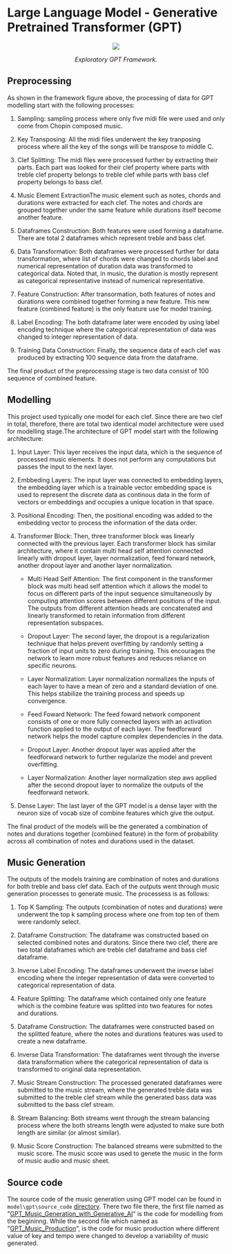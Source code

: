 # Large Language Model - Generative Pretrained Transformer (GPT)
<p align="middle">
<img src=https://github.com/dimashidayat99/Recomposing_Classical_Music_With_GAI/blob/main/model/gpt/framework/GPT_framework.png/>
</p>
<p align="middle">
    <em>Exploratory GPT Framework.</em>
</p>

## Preprocessing

As shown in the framework figure above, the processing of data for GPT modelling start with the following processes:

1. Sampling: sampling process where only five midi file were used and only come from Chopin composed music.

2. Key Transposing: All the midi files underwent the key tranposing process where all the key of the songs will be transpose to middle C.

3. Clef Splitting: The midi files were processed further by extracting their parts. Each part was looked for their clef property where parts with treble clef property belongs to treble clef while parts with bass clef property belongs to bass clef.

4. Music Element ExtractionThe music element such as notes, chords and durations were extracted for each clef. The notes and chords are grouped together under the same feature while durations itself become another feature.

5. Dataframes Construction: Both features were used forming a dataframe. There are total 2 dataframes which represent treble and bass clef.

6. Data Transformation: Both dataframes were processed further for data transformation, where list of chords were changed to chords label and numerical representation of duration data was transformed to categorical data. Noted that, in music, the duration is mostly represent as categorical representative instead of numerical representative.

7. Feature Construction: After transormation, both features of notes and durations were combined together forming a new feature. This new feature (combined feature) is the only feature use for model training.

8. Label Encoding: The both dataframe later were encoded by using label encoding technique  where the categorical representation of data was changed to integer representation of data.

9. Training Data Construction: Finally, the sequence data of each clef was produced by extracting 100 sequence data from the dataframe.

The final product of the preprocessing stage is two data consist of 100 sequence of combined feature.

## Modelling 
This project used typically one model for each clef. Since there are two clef in total, therefore, there are total two identical model architecture were used for modelling stage.The architecture of GPT model start with the following architecture:

1. Input Layer: This layer receives the input data, which is the sequence of processed music elements. It does not perform any computations but passes the input to the next layer.

2. Embbeding Layers: The input layer was connected to embedding layers, the embedding layer which is a trainable vector embedding space is used to represent the discrete data as continous data in the form of vectors or embeddings and occupies a unique location in that space.

3. Positional Encoding: Then, the positional encoding was added to the embedding vector to process the information of the data order.

4. Transformer Block: Then, three transformer block was linearly connected with the previous layer. Each transformer block has similar architecture, where it contain multi head self attention connected linearly with dropout layer, layer normalization, feed forward network, another dropout layer and another layer normalization.

    * Multi Head Self Attention: The first component in the transformer block was multi head self attention which it allows the model to focus on different parts of the input sequence simultaneously by computing attention scores between different positions of the input. The outputs from different attention heads are concatenated and linearly transformed to retain information from different representation subspaces.

    * Dropout Layer: The second layer, the dropout is a regularization technique that helps prevent overfitting by randomly setting a fraction of input units to zero during training. This encourages the network to learn more robust features and reduces reliance on specific neurons.

    * Layer Normalization: Layer normalization normalizes the inputs of each layer to have a mean of zero and a standard deviation of one. This helps stabilize the training process and speeds up convergence.

    * Feed Foward Network: The feed foward network component consists of one or more fully connected layers with an activation function applied to the output of each layer. The feedforward network helps the model capture complex dependencies in the data.
  
    * Dropout Layer: Another dropout layer was applied after the feedforward network to further regularize the model and prevent overfitting.
  
    * Layer Normalization: Another layer normalization step aws applied after the second dropout layer to normalize the outputs of the feedforward network.

5. Dense Layer: The last layer of the GPT model is a dense layer with the neuron size of vocab size of combine features which give the output.

The final product of the models will be the generated a combination of notes and durations together (combined feature) in the form of probability across all combination of notes and durations used in the dataset.

## Music Generation 
The outputs of the models training are combination of notes and durations for both treble and bass clef data. Each of the outputs went through music generation processes to generate music. The processess is as follows:

1. Top K Sampling: The outputs (combination of notes and durations) were underwent the top k sampling process where one from top ten of them were randomly select.

2. Dataframe Construction: The dataframe was constructed based on selected combined notes and duratons. Since there two clef, there are two total dataframes which are treble clef dataframe and bass clef dataframe.

3. Inverse Label Encoding: The dataframes underwent the inverse label encoding where the integer representation of data were converted to categorical representation of data.

4. Feature Splitting: The dataframe which contained only one feature which is the combine feature was splitted into two features for notes and durations.

5. Dataframe Construction: The dataframes were constructed based on the splitted feature, where the notes and durations features was used to create a new dataframe.

6. Inverse Data Transformation: The dataframes went through the inverse data transformation where the categorical representation of data is transformed to original data representation.

7. Music Stream Construction: The processed generated dataframes were submitted to the music stream, where the generated treble data was submitted to the treble clef stream while the generated bass data was submitted to the bass clef stream.

8. Stream Balancing: Both streams went through the stream balancing process where the both streams length were adjusted to make sure both length are similar (or almost similar).

9. Music Score Construction: The balanced streams were submitted to the music score. The music score was used to genete the music in the form of music audio and music sheet.

## Source code
The source code of the music generation using GPT model can be found in `model\gpt\source_code` [directory](https://github.com/dimashidayat99/Recomposing_Classical_Music_With_GAI/tree/8e442b232784161b4b851ba214667b9fc2bc72de/model/gpt/source_code). There two file there, the first file named as "[GPT_Music_Generation_with_Generative_AI](https://github.com/dimashidayat99/Recomposing_Classical_Music_With_GAI/blob/main/model/gpt/source_code/GPT_Music_Generation_with_Generative_AI.ipynb)" is the code for modelling from the begininng. While the second file which named as "[GPT_Music_Production](https://github.com/dimashidayat99/Recomposing_Classical_Music_With_GAI/blob/main/model/gpt/source_code/GPT_Music_Production.ipynb)", is the code for music production where different value of key and tempo were changed to develop a variability of music generated.



